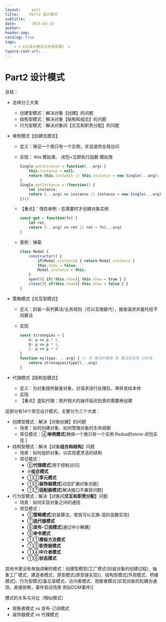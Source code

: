 ```yaml
---
layout:     post
title:     Part2 设计模式
subtitle:  
date:       2025-03-18
author:     
header-img: 
catalog: true
tags:
    - < 《JS设计模式与开发实践》 >
typora-root-url: ..
---
```




# Part2 设计模式

总结：

- 总体分三大类
    - 创建型模式：解决对象【创建】的问题
    - 结构型模式：解决对象【结构和组合】的问题
    - 行为型模式：解决对象间【交互和职责分配】的问题

- 单例模式【创建式模式】

    - 定义：保证一个类只有一个实例，并且提供全局访问

    - 实现： this 模拟类、 闭包+立即执行函数 模拟类

        ```js
        Single.getInstance = function(...arg) {
            this.instance = null;
            return this.instance || this.instance = new Single(...arg);
        }
        Single.getInstance = (function() {
            let instance;
            return (...arg) => instance || instance = new Single(...arg);
        })()

    - 【重点】：惰性单例 - 在需要时才创建对象实例

        ```js
        const get = function(fn) {
            let ret;
            return (...arg) => ret || ret = fn(...arg)
        }

    - 案例：弹窗

        ```js
        class Modal {
            constructor() {
                if(Modal.instance) { return Modal.instance }
                this.show = false;
                Modal.instance = this;
            }
        	open(){ if(!this.show){ this.show = true } }
            close(){ if(this.show){ this.show = false } }
        }

- 策略模式【交互型模式】

    - 定义：封装一系列算法/业务规则（可以互相替代），接收请求并委托给不同算法

    - 实现

        ```js
        const strategies = {
            A: p => p * 2,
            B: p => p * 3,
            C: p => p * 4
        }
        function my(type, ...arg) { // 将 算法的使用 和 算法的实现 分开来
            return strategies[type](...arg)
        }
        ```

- 代理模式【结构型模式】

    - 定义：为对象提供替身对象，对请求进行处理后，再转发给本体
    - 实现
    - 【重点】虚拟代理：把开销大的操作延迟到真的需要再创建



这部分有14个常见设计模式，主要分为三个大类：

- 创建型模式：解决【对象创建】的问题
    - 场景：如何创建对象、如何管理对象的生命周期
    - 常见模式：④**单例模式**[确保一个类只有一个实例 Redux的store-闭包实现 ]  
- 结构型模式：解决【对象**组合和结构**】问题
    - 场景：如何组织对象，以实现更灵活的结构
    - 常见模式：
        - ⑥**代理模式**[用于控制访问]
        - ⑩**组合模式**
        - ①②**享元模式**
        - ①⑤**装饰器模式**[动态扩展对象功能]
        - ①⑦**适配器模式**[解决接口不兼容问题]
- 行为型模式：解决【对象间**交互和职责分配**】问题
    - 场景：如何实现对象之间的通信
    - 常见模式：
        - ⑤**策略模式**[封装算法，使其可以互换-高阶函数实现]
        - ⑦**迭代器模式**
        - ⑧**发布-订阅模式**[通过中介解耦]
        - ⑨**命令模式**
        - ①①**模板方法模式**
        - ①③**职责链模式**
        - ①④**中介者模式**
        - ①⑥**状态模式**

其他书里没有单独讲解的模式：创建型模型[工厂模式(封装对象的创建过程)、抽象工厂模式、建造者模式、原型模式(原型链实现)]、结构型模式[外观模式、桥接模式]、行为型模式[备忘录模式、访问者模式、观察者模式(实现对象的松耦合通信、直接依赖，事件驱动场景 例如DOM事件)]

模式的关系与对比（相似模式）

- 观察者模式 vs 发布-订阅模式
- 装饰器模式 vs 代理模式

